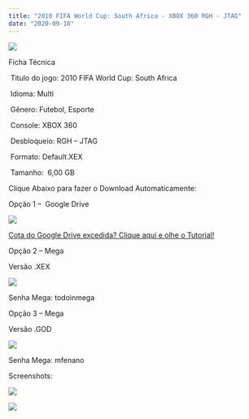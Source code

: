 ```yaml
---
title: "2010 FIFA World Cup: South Africa - XBOX 360 RGH - JTAG"
date: "2020-09-18"
---
```


![](https://1.bp.blogspot.com/-zd3Zz1SF5aI/X2QZUFIRmqI/AAAAAAAAPRM/P4kNcSk8T_03HbISxOkdgWiE_EvkswXCwCLcBGAsYHQ/s320/Screenshot_1.png)

Ficha Técnica

 Titulo do jogo: 2010 FIFA World Cup: South Africa

 Idioma: Multi 

 Gênero: Futebol, Esporte

 Console: XBOX 360

 Desbloqueio: RGH – JTAG

 Formato: Default.XEX

 Tamanho:  6,00 GB

Clique Abaixo para fazer o Download Automaticamente:

Opção 1 –  Google Drive

[![](https://1.bp.blogspot.com/-4SUqXRoRWc0/XtsW72LDzrI/AAAAAAAAKHM/qo1oDro7CI03qjIvaVCl6yKZ3v_F_JvBwCK4BGAsYHg/APRENDA-Recupdsdasdasdaerado.png)](https://zee.gl/8BbPHJ2)

[Cota do Google Drive excedida? Clique aqui e olhe o Tutorial!](https://ultragames-torrents.blogspot.com/2020/06/burlar-cota-do-google-drive.html) 

Opção 2 – Mega

Versão .XEX

[![](https://1.bp.blogspot.com/-fysMBE_30yA/XtsW8rOzeTI/AAAAAAAAKHQ/yEg2otqCtcAfsWIP0xI63y3c0eWdDVksQCK4BGAsYHg/MEGA.png)](https://zee.gl/p5GB2E)

Senha Mega: todoinmega

Opção 3 – Mega

Versão .GOD

[![](https://1.bp.blogspot.com/-fysMBE_30yA/XtsW8rOzeTI/AAAAAAAAKHQ/yEg2otqCtcAfsWIP0xI63y3c0eWdDVksQCK4BGAsYHg/MEGA.png)](https://zee.gl/Mq39)

Senha Mega: mfenano

Screenshots:

[![](https://1.bp.blogspot.com/-ISxN-rnoFs0/X2QZT0BTRVI/AAAAAAAAPRI/Xdog3EvM8w4zIfyVLttkvIEDctFvxVcYwCLcBGAsYHQ/w453-h255/maxresdefault.jpg)](https://1.bp.blogspot.com/-ISxN-rnoFs0/X2QZT0BTRVI/AAAAAAAAPRI/Xdog3EvM8w4zIfyVLttkvIEDctFvxVcYwCLcBGAsYHQ/s1280/maxresdefault.jpg)

[![](https://1.bp.blogspot.com/-rDUCFfPAiCU/X2QZTpAPpgI/AAAAAAAAPRE/HcHtISJ_qPA3vnNG4yzPwrkupEXP--0PACLcBGAsYHQ/w463-h260/maxresdefault{40dcdfd0a3f176073d713beaee4fcd56db243ec708877a2e730ba987ecd6f1ab}2B{40dcdfd0a3f176073d713beaee4fcd56db243ec708877a2e730ba987ecd6f1ab}25281{40dcdfd0a3f176073d713beaee4fcd56db243ec708877a2e730ba987ecd6f1ab}2529.jpg)](https://1.bp.blogspot.com/-rDUCFfPAiCU/X2QZTpAPpgI/AAAAAAAAPRE/HcHtISJ_qPA3vnNG4yzPwrkupEXP--0PACLcBGAsYHQ/s1280/maxresdefault{40dcdfd0a3f176073d713beaee4fcd56db243ec708877a2e730ba987ecd6f1ab}2B{40dcdfd0a3f176073d713beaee4fcd56db243ec708877a2e730ba987ecd6f1ab}25281{40dcdfd0a3f176073d713beaee4fcd56db243ec708877a2e730ba987ecd6f1ab}2529.jpg)
